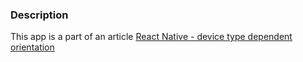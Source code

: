 ### Description

This app is a part of an article [React Native - device type dependent orientation](https://thewidlarzgroup.com/rn-type-dependent-orientation/)


